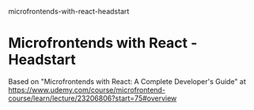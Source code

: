 microfrontends-with-react-headstart
# Microfrontends with React - Headstart

Based on "Microfrontends with React: A Complete Developer's Guide" at https://www.udemy.com/course/microfrontend-course/learn/lecture/23206806?start=75#overview

